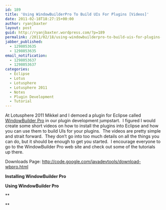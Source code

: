 ```yaml
---
id: 189
title: 'Using WindowBuilderPro To Build UIs For Plugins [Videos]'
date: 2011-02-18T18:27:15+00:00
author: ryanjbaxter
layout: post
guid: http://ryanjbaxter.wordpress.com/?p=189
permalink: /2011/02/18/using-windowbuilderpro-to-build-uis-for-plugins-videos/
jabber_published:
  - 1298053635
  - 1298053635
email_notification:
  - 1298053637
  - 1298053637
categories:
  - Eclipse
  - Lotus
  - Lotusphere
  - Lotusphere 2011
  - Notes
  - Plugin Development
  - Tutorial
---
```

At Lotusphere 2011 Mikkel and I demoed a plugin for Eclipse called <a href="http://code.google.com/javadevtools/wbpro/features/swt/data_binding/index.html" target="_blank">WindowBuilder Pro</a> in our plugin development jumpstart.  I figured I would create some short videos on how to install the plugins into Eclipse and how you can use them to build UIs for your plugins.  The videos are pretty simple and strait forward.  They don&#8217;t go into too much details on all the things you can do, but it should be enough to get you started.  I encourage everyone to go to the WindowBuilder Pro web site and check out some of the tutorials up there.

Downloads Page: <http://code.google.com/javadevtools/download-wbpro.html>

**Installing WindowBuilder Pro**

<span class="youtube"></span>

**Using WindowBuilder Pro**

**<span class="youtube"></span>
  
**